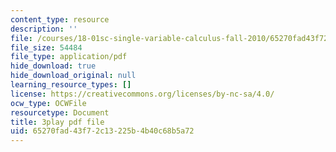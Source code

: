```yaml
---
content_type: resource
description: ''
file: /courses/18-01sc-single-variable-calculus-fall-2010/65270fad43f72c13225b4b40c68b5a72_HgEqXhsIq_g.pdf
file_size: 54484
file_type: application/pdf
hide_download: true
hide_download_original: null
learning_resource_types: []
license: https://creativecommons.org/licenses/by-nc-sa/4.0/
ocw_type: OCWFile
resourcetype: Document
title: 3play pdf file
uid: 65270fad-43f7-2c13-225b-4b40c68b5a72
---
```

